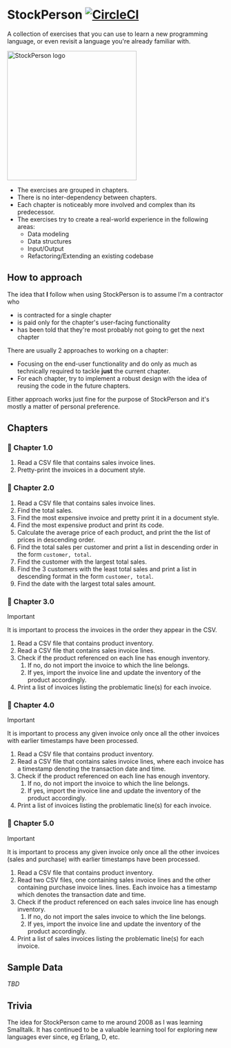 # StockPerson [![CircleCI](https://dl.circleci.com/status-badge/img/circleci/UMKeFZ8ns9T9vi5aquTfVT/SMpnX4zqrRqMcDN3Lsw3Wv/tree/main.svg?style=shield&circle-token=9e1ebe32944ff6e34c4f422aece05cd7c16a5654)](https://dl.circleci.com/status-badge/redirect/circleci/UMKeFZ8ns9T9vi5aquTfVT/SMpnX4zqrRqMcDN3Lsw3Wv/tree/main)

A collection of exercises that you can use to learn a new programming language, or even revisit a
language you're already familiar with.

<img alt="StockPerson logo" src="https://imgur.com/Df344bg.png" style="height: 300px; width: 300px; vertical-align: top" />

* The exercises are grouped in chapters.
* There is no inter-dependency between chapters.
* Each chapter is noticeably more involved and complex than its predecessor.
* The exercises try to create a real-world experience in the following areas:
  * Data modeling
  * Data structures
  * Input/Output
  * Refactoring/Extending an existing codebase

## How to approach

The idea that **I** follow when using StockPerson is to assume I'm a contractor who

* is contracted for a single chapter
* is paid only for the chapter's user-facing functionality
* has been told that they're most probably not going to get the next chapter

There are usually 2 approaches to working on a chapter:

* Focusing on the end-user functionality and do only as much as technically required to tackle **just** the current chapter.
* For each chapter, try to implement a robust design with the idea of reusing the code in the future chapters.

Either approach works just fine for the purpose of StockPerson and it's mostly a matter of personal preference.

## Chapters

### 📗 Chapter 1.0

1. Read a CSV file that contains sales invoice lines.
2. Pretty-print the invoices in a document style.

### 📗 Chapter 2.0

1. Read a CSV file that contains sales invoice lines.
2. Find the total sales.
3. Find the most expensive invoice and pretty print it in a document style.
4. Find the most expensive product and print its code.
5. Calculate the average price of each product, and print the the list of prices in descending order.
6. Find the total sales per customer and print a list in descending order in the form `customer, total`.
7. Find the customer with the largest total sales.
8. Find the 3 customers with the least total sales and print a list in descending format in the form `customer, total`.
9. Find the date with the largest total sales amount.

### 📗 Chapter 3.0

> [!IMPORTANT]
> It is important to process the invoices in the order they appear in the CSV.

1. Read a CSV file that contains product inventory.
2. Read a CSV file that contains sales invoice lines.
3. Check if the product referenced on each line has enough inventory.
	1. If no, do not import the invoice to which the line belongs.
	2. If yes, import the invoice line and update the inventory of the product accordingly.
4. Print a list of invoices listing the problematic line(s) for each invoice.

### 📗 Chapter 4.0

> [!IMPORTANT]
> It is important to process any given invoice only once all the other invoices with earlier timestamps have been processed.

1. Read a CSV file that contains product inventory.
2. Read a CSV file that contains sales invoice lines, where each invoice has a timestamp denoting the transaction date and time.
3. Check if the product referenced on each line has enough inventory.
	1. If no, do not import the invoice to which the line belongs.
	2. If yes, import the invoice line and update the inventory of the product accordingly.
4. Print a list of invoices listing the problematic line(s) for each invoice.

### 📗 Chapter 5.0

> [!IMPORTANT]
> It is important to process any given invoice only once all the other invoices (sales and purchase) with earlier timestamps have been processed.

1. Read a CSV file that contains product inventory.
2. Read two CSV files, one containing sales invoice lines and the other containing purchase invoice lines.
	lines. Each invoice has a timestamp which denotes the transaction date and time.
3. Check if the product referenced on each sales invoice line has enough inventory.
	1. If no, do not import the sales invoice to which the line belongs.
	2. If yes, import the invoice line and update the inventory of the product accordingly.
4. Print a list of sales invoices listing the problematic line(s) for each invoice.

## Sample Data

_TBD_

## Trivia

The idea for StockPerson came to me around 2008 as I was learning Smalltalk. It has continued to be a valuable learning tool for exploring new languages ever since, eg Erlang, D, etc.
